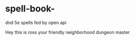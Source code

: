 # spell-book-

dnd 5e spells fed by open api

Hey this is ross your friendly neighborhood dungeon master
